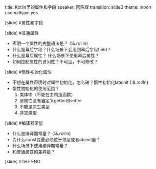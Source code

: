 title: Kotlin里的属性和字段
speaker: 阮陈辉
transition: slide3
theme: moon
usemathjax: yes


[slide]
#属性和字段

[slide]
#普通属性
* 声明一个属性的完整语法是？ {:&.rollIn} 
* 什么是幕后字段？什么场景下会用到幕后字段field？
* 什么是幕后属性？ 什么场景下使用幕后属性？
* 如何控制属性的访问性？不可见，不可修改？

[slide]
#惰性初始化属性
* 不想在属性声明时对属性初始化，怎么破？惰性初始化lateinit {:&.rollIn} 
* 惰性初始化的使用范围？
   1. 类体中（不能在主构造函数）
   2. 该属性没有自定义getter和setter
   3. 不能是原生类型
   4. 非空类型

[slide]
#编译器常量
* 什么是编译器常量？ {:&.rollIn} 
* 为什么const变量必须位于顶层或者object里？
* 什么场景下使用编译期常量？
* 和普通属性的差异是？

[slide]
#THE END

